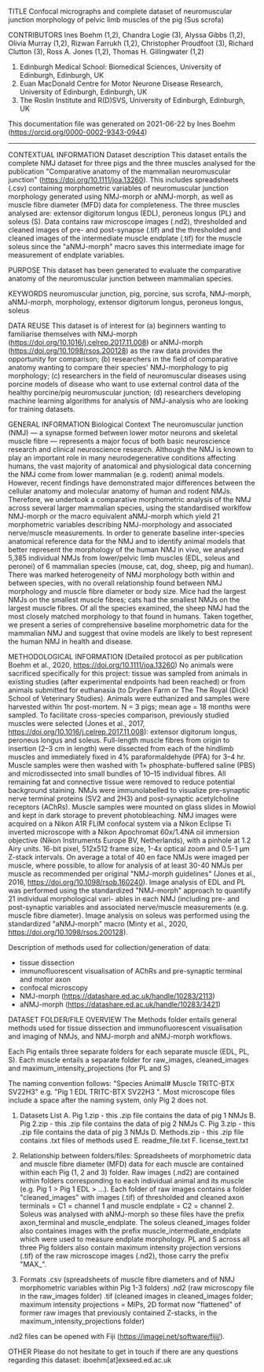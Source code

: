 TITLE
Confocal micrographs and complete dataset of neuromuscular junction morphology of 
pelvic limb muscles of the pig (Sus scrofa)

CONTRIBUTORS
Ines Boehm (1,2), Chandra Logie (3), Alyssa Gibbs (1,2), Olivia Murray (1,2), 
Rizwan Farrukh (1,2), Christopher Proudfoot (3), Richard Clutton (3), Ross A. 
Jones (1,2), Thomas H. Gillingwater (1,2)
1. Edinburgh Medical School: Biomedical Sciences, University of Edinburgh, 
Edinburgh, UK 
2. Euan MacDonald Centre for Motor Neurone Disease Research, University of 
Edinburgh, Edinburgh, UK
3. The Roslin Institute and R(D)SVS, University of Edinburgh, Edinburgh, UK

This documentation file was generated on 2021-06-22 by Ines Boehm 
(https://orcid.org/0000-0002-9343-0944)

------------------------------------
CONTEXTUAL INFORMATION
Dataset description
This dataset entails the complete NMJ dataset for three pigs and the three 
muscles analysed for the publication "Comparative anatomy of the mammalian 
neuromuscular junction" (https://doi.org/10.1111/joa.13260). This includes 
spreadsheets (.csv) containing morphometric variables of neuromuscular junction 
morphology generated using NMJ-morph or aNMJ-morph, as well as muscle fibre 
diameter (MFD) data for completeness. The three muscles analysed are: extensor 
digitorum longus (EDL), peroneus longus (PL) and soleus (S). Data contains raw 
microscope images (.nd2), thresholded and cleaned images of pre- and post-synapse 
(.tif) and the thresholded and cleaned images of the intermediate muscle endplate 
(.tif) for the muscle soleus since the "aNMJ-morph" macro saves this intermediate 
image for measurement of endplate variables.

PURPOSE
This dataset has been generated to evaluate the comparative anatomy of the 
neuromuscular junction between mammalian species.

KEYWORDS
neuromuscular junction, pig, porcine, sus scrofa, NMJ-morph, aNMJ-morph, morphology,
extensor digitorum longus, peroneus longus, soleus

DATA REUSE
This dataset is of interest for (a) beginners wanting to familiarise themselves 
with NMJ-morph (https://doi.org/10.1016/j.celrep.2017.11.008) or aNMJ-morph 
(https://doi.org/10.1098/rsos.200128) as the raw data provides the opportunity 
for comparison; (b) researchers in the field of comparative anatomy wanting to 
compare their species' NMJ-morphology to pig morphology; (c) researchers in the 
field of neuromuscular diseases using porcine models of disease who want to use 
external control data of the healthy porcine/pig neuromuscular junction; (d) 
researchers developing machine learning algorithms for analysis of NMJ-analysis 
who are looking for training datasets.

GENERAL INFORMATION
Biological Context
The neuromuscular junction (NMJ) — a synapse formed between lower motor neurons 
and skeletal muscle fibre — represents a major focus of both basic neuroscience 
research and clinical neuroscience research. 
Although the NMJ is known to play an important role in many neurodegenerative 
conditions affecting humans, the vast majority of anatomical and physiological 
data concerning the NMJ come from lower mammalian (e.g. rodent) animal models. 
However, recent findings have demonstrated major differences between the cellular 
anatomy and molecular anatomy of human and rodent NMJs. 
Therefore, we undertook a comparative morphometric analysis of the NMJ across 
several larger mammalian species, using the standardised worklfow NMJ-morph or 
the macro equivalent aNMJ-morph which yield 21 morphometric variables describing 
NMJ-morphology and associated nerve/muscle measurements. 
In order to generate baseline inter-species anatomical reference data for the NMJ 
and to identify animal models that better represent the morphology of the human 
NMJ in vivo, we analysed 5,385 individual NMJs from lower/pelvic limb muscles 
(EDL, soleus and peronei) of 6 mammalian species (mouse, cat, dog, sheep, pig 
and human). 
There was marked heterogeneity of NMJ morphology both within and between species, 
with no overall relationship found between NMJ morphology and muscle fibre 
diameter or body size. Mice had the largest NMJs on the smallest muscle fibres; 
cats had the smallest NMJs on the largest muscle fibres. 
Of all the species examined, the sheep NMJ had the most closely matched morphology 
to that found in humans. Taken together, we present a series of comprehensive 
baseline morphometric data for the mammalian NMJ and suggest that ovine models 
are likely to best represent the human NMJ in health and disease.

METHODOLOGICAL INFORMATION
(Detailed protocol as per publication Boehm et al., 2020, https://doi.org/10.1111/joa.13260) 
No animals were sacrificed specifically for this project: tissue was sampled 
from animals in existing studies (after experimental endpoints had been reached) 
or from animals submitted for euthanasia (to Dryden Farm or The The Royal (Dick) 
School of Veterinary Studies). Animals were euthanized and samples were harvested 
within 1hr post-mortem. N = 3 pigs; mean age = 18 months were sampled. To 
facilitate cross-species comparison, previously studied muscles were selected 
(Jones et al., 2017, https://doi.org/10.1016/j.celrep.2017.11.008): extensor 
digitorum longus, peroneus longus and soleus.
Full-length muscle fibres from origin to insertion (2–3 cm in length) were 
dissected from each of the hindlimb muscles and immediately fixed in 4% 
paraformaldehyde (PFA) for 3–4 hr. Muscle samples were then washed with 
1× phosphate-buffered saline (PBS) and microdissected into small bundles of 
10–15 individual fibres. All remaining fat and connective tissue were removed to 
reduce potential background staining. NMJs were immunolabelled to visualize 
pre-synaptic nerve terminal proteins (SV2 and 2H3) and post-synaptic acetylcholine 
receptors (AChRs). Muscle samples were mounted on glass slides in Mowiol and kept 
in dark storage to prevent photobleaching.
NMJ images were acquired on a Nikon A1R FLIM confocal system via a Nikon Eclipse 
Ti inverted microscope with a Nikon Apochromat 60x/1.4NA oil immersion objective 
(Nikon Instruments Europe BV, Netherlands), with a pinhole at 1.2 Airy units. 
16-bit pixel, 512x512 frame size, 1-4x optical zoom and 0.5-1 µm Z-stack intervals.
On average a total of 40 en face NMJs were imaged per muscle, where possible, 
to allow for analysis of at least 30-40 NMJs per muscle as recommended per original 
"NMJ-morph guidelines" (Jones et al., 2016, https://doi.org/10.1098/rsob.160240).
Image analysis of EDL and PL was performed using the standardized "NMJ-morph" 
approach to quantify 21 individual morphological vari- ables in each NMJ 
(including pre- and post-synaptic variables and associated nerve/muscle 
measurements (e.g. muscle fibre diameter). Image analysis on soleus was performed 
using the standardized "aNMJ-morph" macro (Minty et al., 2020, https://doi.org/10.1098/rsos.200128).

Description of methods used for collection/generation of data: 
- tissue dissection
- immunofluorescent visualisation of AChRs and pre-synaptic terminal and motor axon
- confocal microscopy
- NMJ-morph (https://datashare.ed.ac.uk/handle/10283/2113)
- aNMJ-morph (https://datashare.ed.ac.uk/handle/10283/3421)

DATASET FOLDER/FILE OVERVIEW
The Methods folder entails general methods used for tissue dissection and 
immunofluorescent visualisation and imaging of NMJs, and NMJ-morph and aNMJ-morph 
workflows.

Each Pig entails three separate folders for each separate muscle (EDL, PL, S).
Each muscle entails a separate folder for raw_images, cleaned_images and 
maximum_intensity_projections (for PL and S)

The naming convention follows: "Species Animal# Muscle TRITC-BTX SV22H3" e.g. 
"Pig 1 EDL TRITC-BTX SV22H3 ".
Most microscope files include a space after the naming system, only Pig 2 does not.

1. Datasets List
   A. Pig 1.zip - this .zip file contains the data of pig 1 NMJs
   B. Pig 2.zip - this .zip file contains the data of pig 2 NMJs
   C. Pig 3.zip - this .zip file contains the data of pig 3 NMJs
   D. Methods.zip - this .zip file contains .txt files of methods used
   E. readme_file.txt
   F. license_text.txt

2. Relationship between folders/files:
Spreadsheets of morphometric data and muscle fibre diameter (MFD) data for each 
muscle are contained within each Pig (1, 2 and 3) folder. 
Raw images (.nd2) are contained within folders corresponding to each individual 
animal and its muscle (e.g. Pig 1 > Pig 1 EDL > ...).
Each folder of raw images contains a folder "cleaned_images" with images (.tif) 
of thresholded and cleaned axon terminals = C1 = channel 1 and muscle endplate = 
C2 = channel 2. 
Soleus was analysed with aNMJ-morph so these files have the prefix 
axon_terminal and muscle_endplate. The soleus cleaned_images folder also containes 
images with the prefix muscle_intermediate_endplate which were used to measure 
endplate morphology.
PL and S across all three Pig folders also contain maximum intensity projection 
versions (.tif) of the raw microscope images (.nd2), those carry the prefix "MAX_".

3. Formats
.csv (spreadsheets of muscle fibre diameters and of NMJ morphometric variables 
within Pig 1-3 folders)
.nd2 (raw microscopy file in the raw_images folder)
.tif (cleaned images in cleaned_images folder; maximum intensity projections = 
MIPs, 2D format now "flattened" of former raw images that previously contained 
Z-stacks, in the maximum_intensity_projections folder)

.nd2 files can be opened with Fiji (https://imagej.net/software/fiji/).

OTHER 
Please do not hesitate to get in touch if there are any questions regarding 
this dataset: iboehm[at]exseed.ed.ac.uk
